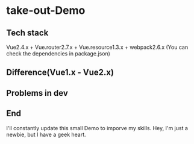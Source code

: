 # take-out-Demo

## Tech stack
Vue2.4.x + Vue.router2.7.x + Vue.resource1.3.x + webpack2.6.x (You can check the dependencies in package.json)

## Difference(Vue1.x - Vue2.x)

## Problems in dev

## End
I'll constantly update this small Demo to imporve my skills. Hey, I'm just a newbie, but I have a geek heart.
